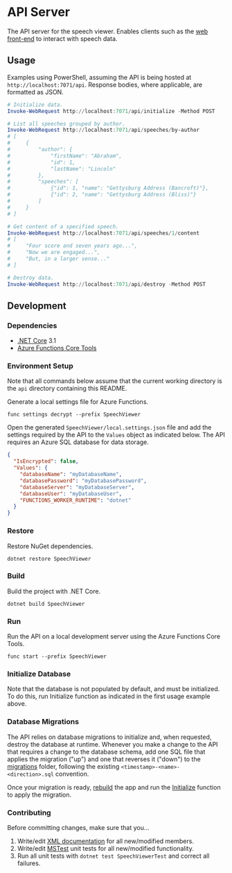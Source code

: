 # API Server

The API server for the speech viewer. Enables clients such as the [web front-end](../web) to interact with speech data.

## Usage

Examples using PowerShell, assuming the API is being hosted at `http://localhost:7071/api`. Response bodies, where applicable, are formatted as JSON.

```PowerShell
# Initialize data.
Invoke-WebRequest http://localhost:7071/api/initialize -Method POST

# List all speeches grouped by author.
Invoke-WebRequest http://localhost:7071/api/speeches/by-author
# [
#     {
#         "author": {
#             "firstName": "Abraham",
#             "id": 1,
#             "lastName": "Lincoln"
#         },
#         "speeches": [
#             {"id": 1, "name": "Gettysburg Address (Bancroft)"},
#             {"id": 2, "name": "Gettysburg Address (Bliss)"}
#         ]
#     }
# ]

# Get content of a specified speech.
Invoke-WebRequest http://localhost:7071/api/speeches/1/content
# [
#     "Four score and seven years ago...",
#     "Now we are engaged...",
#     "But, in a larger sense..."
# ]

# Destroy data.
Invoke-WebRequest http://localhost:7071/api/destroy -Method POST
```

## Development

### Dependencies

- [.NET Core](https://dotnet.microsoft.com/download/dotnet-core) 3.1
- [Azure Functions Core Tools](https://github.com/Azure/azure-functions-core-tools)

### Environment Setup

Note that all commands below assume that the current working directory is the `api` directory containing this README.

Generate a local settings file for Azure Functions.

```Shell
func settings decrypt --prefix SpeechViewer
```

Open the generated `SpeechViewer/local.settings.json` file and add the settings required by the API to the `Values` object as indicated below. The API requires an Azure SQL database for data storage.

```JSON
{
  "IsEncrypted": false,
  "Values": {
    "databaseName": "myDatabaseName",
    "databasePassword": "myDatabasePassword",
    "databaseServer": "myDatabaseServer",
    "databaseUser": "myDatabaseUser",
    "FUNCTIONS_WORKER_RUNTIME": "dotnet"
  }
}
```

### Restore

Restore NuGet dependencies.

```Shell
dotnet restore SpeechViewer
```

### Build

Build the project with .NET Core.

```Shell
dotnet build SpeechViewer
```

### Run

Run the API on a local development server using the Azure Functions Core Tools.

```Shell
func start --prefix SpeechViewer
```

### Initialize Database

Note that the database is not populated by default, and must be initialized. To do this, run Initialize function as indicated in the first usage example above.

### Database Migrations

The API relies on database migrations to initialize and, when requested, destroy the database at runtime. Whenever you make a change to the API that requires a change to the database schema, add one SQL file that applies the migration ("up") and one that reverses it ("down") to the [migrations](./SpeechViewer/migrations) folder, following the existing `<timestamp>-<name>-<direction>.sql` convention.

Once your migration is ready, [rebuild](#build) the app and run the [Initialize](#initialize-database) function to apply the migration.

### Contributing

Before committing changes, make sure that you...

1. Write/edit [XML documentation](https://docs.microsoft.com/en-us/dotnet/csharp/programming-guide/xmldoc) for all new/modified members.
1. Write/edit [MSTest](https://docs.microsoft.com/en-us/dotnet/core/testing/unit-testing-with-mstest) unit tests for all new/modified functionality.
1. Run all unit tests with `dotnet test SpeechViewerTest` and correct all failures.
